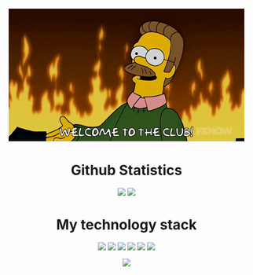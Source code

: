 <p align="center">
  <img src="img/welcome.gif">
</p>

<h1 align="center">Github Statistics</h1>
<p align="center">
 <img src="https://github-readme-stats.vercel.app/api?username=anonimus007-700&show_icons=true&theme=onedark">
 <img src="https://github-profile-trophy.vercel.app/?username=anonimus007-700&theme=onedark">
</p>


<h1 align="center">My technology stack</h1>
<p align="center">
 <img src="https://img.shields.io/badge/-HTML-333?style=for-the-badge&logo=html5">
 <img src="https://img.shields.io/badge/-CSS-333?style=for-the-badge&logo=css3&logoColor=blue">
 <img src="https://img.shields.io/badge/-Git-333?style=for-the-badge&logo=Git">
 <img src="https://img.shields.io/badge/-GitHub-333?style=for-the-badge&logo=GitHub">
 <img src="https://img.shields.io/badge/-django-333?style=for-the-badge&logo=django">
 <img src="https://img.shields.io/badge/-python-333?style=for-the-badge&logo=python">
</p>
<p align="center">
 <img src="https://github-readme-stats.vercel.app/api/top-langs/?username=anonimus007-700&theme=onedark">
</p>
